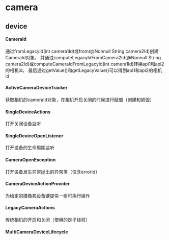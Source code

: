 # camera
## device
#### CameraId
通过fromLegacyId(int camera1Id)或from(@Nonnull String camera2Id)创建CameraId对象，
并通过computeLegacyIdFromCamera2Id(@Nonnull String camera2Id)或computeCameraIdFromLegacyId(int camera1Id)转换api1和api2的相机id，
最后通过getValue()和getLegacyValue()可以得到api1和api2的相机id
#### ActiveCameraDeviceTracker
获取相机的cameraId对象，在相机开启关闭的时候进行赋值（创建和销毁）
#### SingleDeviceActions
打开关闭设备监听
#### SingleDeviceOpenListener
打开设备的生命周期监听
#### CameraOpenException
打开设备发生异常抛出的异常类（仅含errorId）
#### CameraDeviceActionProvider
为给定的摄像机设备键提供一组可执行操作
#### LegacyCameraActions
传统相机的开启和关闭（使用的是子线程）
#### MultiCameraDeviceLifecycle

